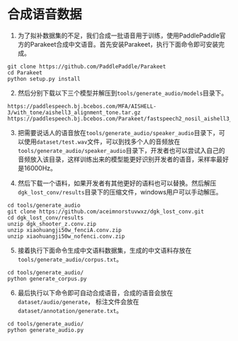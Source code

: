 # 合成语音数据

1. 为了拟补数据集的不足，我们合成一批语音用于训练，使用PaddlePaddle官方的Parakeet合成中文语音。首先安装Parakeet，执行下面命令即可安装完成。
```shell
git clone https://github.com/PaddlePaddle/Parakeet
cd Parakeet
python setup.py install
```

2. 然后分别下载以下三个模型并解压到`tools/generate_audio/models`目录下。
```shell
https://paddlespeech.bj.bcebos.com/MFA/AISHELL-3/with_tone/aishell3_alignment_tone.tar.gz
https://paddlespeech.bj.bcebos.com/Parakeet/fastspeech2_nosil_aishell3_ckpt_0.4.zip
```

3. 把需要说话人的语音放在`tools/generate_audio/speaker_audio`目录下，可以使用`dataset/test.wav`文件，可以到找多个人的音频放在`tools/generate_audio/speaker_audio`目录下，开发者也可以尝试入自己的音频放入该目录，这样训练出来的模型能更好识别开发者的语音，采样率最好是16000Hz。

4. 然后下载一个语料，如果开发者有其他更好的语料也可以替换。然后解压`dgk_lost_conv/results`目录下的压缩文件，windows用户可以手动解压。
```shell
cd tools/generate_audio
git clone https://github.com/aceimnorstuvwxz/dgk_lost_conv.git
cd dgk_lost_conv/results
unzip dgk_shooter_z.conv.zip
unzip xiaohuangji50w_fenciA.conv.zip
unzip xiaohuangji50w_nofenci.conv.zip
```

5. 接着执行下面命令生成中文语料数据集，生成的中文语料存放在`tools/generate_audio/corpus.txt`。
```shell
cd tools/generate_audio/
python generate_corpus.py
```

6. 最后执行以下命令即可自动合成语音，合成的语音会放在`dataset/audio/generate`， 标注文件会放在`dataset/annotation/generate.txt`。
```shell
cd tools/generate_audio/
python generate_audio.py
```